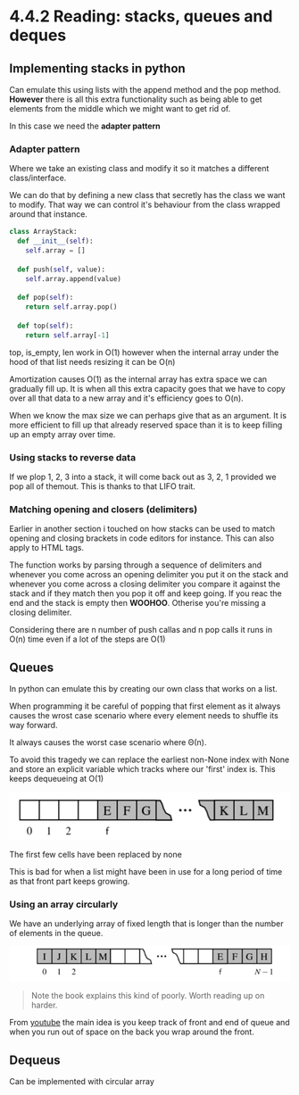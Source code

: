 # 4.4.2 Reading: stacks, queues and deques

## Implementing stacks in python

Can emulate this using lists with the append method and the pop method. **However** there is all this extra functionality such as being able to get elements from the middle which we might want to get rid of.

In this case we need the **adapter pattern**

### Adapter pattern

Where we take an existing class and modify it so it matches a different class/interface.

We can do that by defining a new class that secretly has the class we want to modify. That way we can control it's behaviour from the class wrapped around that instance.

```py
class ArrayStack:
  def __init__(self):
    self.array = []

  def push(self, value):
    self.array.append(value)

  def pop(self):
    return self.array.pop()
  
  def top(self):
    return self.array[-1]
```

top, is_empty, len work in O(1) however when the internal array under the hood of that list needs resizing it can be O(n)

Amortization causes O(1) as the internal array has extra space we can gradually fill up. It is when all this extra capacity goes that we have to copy over all that data to a new array and it's efficiency goes to O(n).

When we know the max size we can perhaps give that as an argument. It is more efficient to fill up that already reserved space than it is to keep filling up an empty array over time.

### Using stacks to reverse data

If we plop 1, 2, 3 into a stack, it will come back out as 3, 2, 1 provided we pop all of themout. This is thanks to that LIFO trait.

### Matching opening and closers (delimiters)

Earlier in another section i touched on how stacks can be used to match opening and closing brackets in code editors for instance. This can also apply to HTML tags.

The function works by parsing through a sequence of delimiters and whenever you come across an opening delimiter you put it on the stack and whenever you come across a closing delimiter you compare it against the stack and if they match then you pop it off and keep going. If you reac the end and the stack is empty then **WOOHOO**. Otherise you're missing a closing delimiter.

Considering there are n number of push callas and n pop calls it runs in O(n) time even if a lot of the steps are O(1)

## Queues

In python can emulate this by creating our own class that works on a list.

When programming it be careful of popping that first element as it always causes the wrost case scenario where every element needs to shuffle its way forward. 

It always causes the worst case scenario where Θ(n).

To avoid this tragedy we can replace the earliest non-None index with None and store an explicit variable which tracks where our 'first' index is. This keeps dequeueing at O(1)

![Representation of queue after several dequeues](image-5.png)

The first few cells have been replaced by none

This is bad for when a list might have been in use for a long period of time as that front part keeps growing.

### Using an array circularly

We have an underlying array of fixed length that is longer than the number of elements in the queue.

![Circular array](image-6.png)

> Note the book explains this kind of poorly. Worth reading up on harder.

From [youtube](https://www.youtube.com/watch?v=VFSUWEAFmy4) the main idea is you keep track of front and end of queue and when you run out of space on the back you wrap around the front.

## Dequeus

Can be implemented with circular array